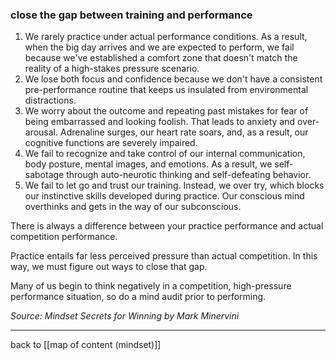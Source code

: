 ### close the gap between training and performance

1. We rarely practice under actual performance conditions. As a result, when the big day arrives and we are expected to perform, we fail because we've established a comfort zone that doesn't match the reality of a high-stakes pressure scenario.
2. We lose both focus and confidence because we don't have a consistent pre-performance routine that keeps us insulated from environmental distractions.
3. We worry about the outcome and repeating past mistakes for fear of being embarrassed and looking foolish. That leads to anxiety and over-arousal. Adrenaline surges, our heart rate soars, and, as a result, our cognitive functions are severely impaired.
4. We fail to recognize and take control of our internal communication, body posture, mental images, and emotions. As a result, we self-sabotage through auto-neurotic thinking and self-defeating behavior.
5. We fail to let go and trust our training. Instead, we over try, which blocks our instinctive skills developed during practice. Our conscious mind overthinks and gets in the way of our subconscious.

There is always a difference between your practice performance and actual competition performance. 

Practice entails far less perceived pressure than actual competition. In this way, we must figure out ways to close that gap.

Many of us begin to think negatively in a competition, high-pressure performance situation, so do a mind audit prior to performing.

*Source: Mindset Secrets for Winning by Mark Minervini*

---

back to [[map of content (mindset)]]